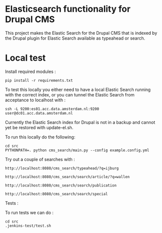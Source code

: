 # Elasticsearch functionality for Drupal CMS

This project makes the Elastic Search for the Drupal CMS that is indexed by the Drupal plugin for Elastic Search
available as typeahead or search.

# Local test

Install required modules :

    pip install -r requirements.txt

To test this locally you either need to have a local Elastic Search running with the correct index, or you can tunnel
the Elastic Search from acceptance to localhost with :


    ssh -L 9200:es01.acc.data.amsterdam.nl:9200 user@dc01.acc.data.amsterdam.nl

Currently the Elastic Search index for Drupal is not in a backup and cannot yet be restored with update-el.sh. 


To run this locally do the following:

    cd src
    PYTHONPATH=. python cms_search/main.py --config example.config.yml


Try out a couple of searches with :

    http://localhost:8080/cms_search/typeahead/?q=ijburg

    http://localhost:8080/cms_search/search/article/?q=wallen

    http://localhost:8080/cms_search/search/publication

    http://localhost:8080/cms_search/search/special

Tests :

To run tests we can do :

    cd src
    .jenkins-test/test.sh
